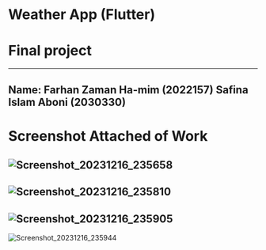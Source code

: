# Weather App (Flutter) 
# Final project
----------------------------------------------------------------------------------------------------------------------------------------------------------------------------------------------------------------------
Name:
Farhan Zaman Ha-mim (2022157)
Safina Islam Aboni (2030330)
----------------------------------------------------------------------------------------------------------------------------------------------------------------------------------------------------------------------
# Screenshot Attached of Work
![Screenshot_20231216_235658](https://github.com/FarhanHamim/Weather-App/assets/65287208/bbe164fb-1c17-468e-bf34-1abb4b2d4e5e)
----------------------------------------------------------------------------------------------------------------------------------------------------------------------------------------------------------------------
![Screenshot_20231216_235810](https://github.com/FarhanHamim/Weather-App/assets/65287208/f473a4c2-23fc-49f2-a972-20c44bb6f3f3)
----------------------------------------------------------------------------------------------------------------------------------------------------------------------------------------------------------------------
![Screenshot_20231216_235905](https://github.com/FarhanHamim/Weather-App/assets/65287208/373c8342-63c8-4ae6-91ec-11a5b11a8dc7)
----------------------------------------------------------------------------------------------------------------------------------------------------------------------------------------------------------------------
![Screenshot_20231216_235944](https://github.com/FarhanHamim/Weather-App/assets/65287208/cf12a34b-52da-463d-9836-562bcc2c9b9d)


